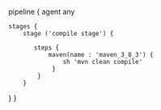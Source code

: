 pipeline {
    agent any

    stages {
        stage ('compile stage') {
        
           steps {
               maven(name : 'maven_3_8_3') {
                   sh 'mvn clean compile'
                }
            }
        }
  }
}
